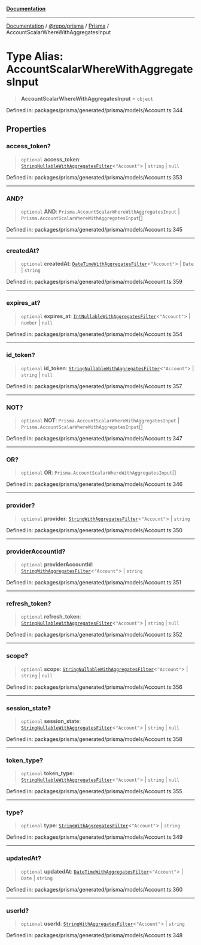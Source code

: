 [**Documentation**](../../../../../README.md)

***

[Documentation](../../../../../README.md) / [@repo/prisma](../../../README.md) / [Prisma](../README.md) / AccountScalarWhereWithAggregatesInput

# Type Alias: AccountScalarWhereWithAggregatesInput

> **AccountScalarWhereWithAggregatesInput** = `object`

Defined in: packages/prisma/generated/prisma/models/Account.ts:344

## Properties

### access\_token?

> `optional` **access\_token**: [`StringNullableWithAggregatesFilter`](StringNullableWithAggregatesFilter.md)\<`"Account"`\> \| `string` \| `null`

Defined in: packages/prisma/generated/prisma/models/Account.ts:353

***

### AND?

> `optional` **AND**: `Prisma.AccountScalarWhereWithAggregatesInput` \| `Prisma.AccountScalarWhereWithAggregatesInput`[]

Defined in: packages/prisma/generated/prisma/models/Account.ts:345

***

### createdAt?

> `optional` **createdAt**: [`DateTimeWithAggregatesFilter`](DateTimeWithAggregatesFilter.md)\<`"Account"`\> \| `Date` \| `string`

Defined in: packages/prisma/generated/prisma/models/Account.ts:359

***

### expires\_at?

> `optional` **expires\_at**: [`IntNullableWithAggregatesFilter`](IntNullableWithAggregatesFilter.md)\<`"Account"`\> \| `number` \| `null`

Defined in: packages/prisma/generated/prisma/models/Account.ts:354

***

### id\_token?

> `optional` **id\_token**: [`StringNullableWithAggregatesFilter`](StringNullableWithAggregatesFilter.md)\<`"Account"`\> \| `string` \| `null`

Defined in: packages/prisma/generated/prisma/models/Account.ts:357

***

### NOT?

> `optional` **NOT**: `Prisma.AccountScalarWhereWithAggregatesInput` \| `Prisma.AccountScalarWhereWithAggregatesInput`[]

Defined in: packages/prisma/generated/prisma/models/Account.ts:347

***

### OR?

> `optional` **OR**: `Prisma.AccountScalarWhereWithAggregatesInput`[]

Defined in: packages/prisma/generated/prisma/models/Account.ts:346

***

### provider?

> `optional` **provider**: [`StringWithAggregatesFilter`](StringWithAggregatesFilter.md)\<`"Account"`\> \| `string`

Defined in: packages/prisma/generated/prisma/models/Account.ts:350

***

### providerAccountId?

> `optional` **providerAccountId**: [`StringWithAggregatesFilter`](StringWithAggregatesFilter.md)\<`"Account"`\> \| `string`

Defined in: packages/prisma/generated/prisma/models/Account.ts:351

***

### refresh\_token?

> `optional` **refresh\_token**: [`StringNullableWithAggregatesFilter`](StringNullableWithAggregatesFilter.md)\<`"Account"`\> \| `string` \| `null`

Defined in: packages/prisma/generated/prisma/models/Account.ts:352

***

### scope?

> `optional` **scope**: [`StringNullableWithAggregatesFilter`](StringNullableWithAggregatesFilter.md)\<`"Account"`\> \| `string` \| `null`

Defined in: packages/prisma/generated/prisma/models/Account.ts:356

***

### session\_state?

> `optional` **session\_state**: [`StringNullableWithAggregatesFilter`](StringNullableWithAggregatesFilter.md)\<`"Account"`\> \| `string` \| `null`

Defined in: packages/prisma/generated/prisma/models/Account.ts:358

***

### token\_type?

> `optional` **token\_type**: [`StringNullableWithAggregatesFilter`](StringNullableWithAggregatesFilter.md)\<`"Account"`\> \| `string` \| `null`

Defined in: packages/prisma/generated/prisma/models/Account.ts:355

***

### type?

> `optional` **type**: [`StringWithAggregatesFilter`](StringWithAggregatesFilter.md)\<`"Account"`\> \| `string`

Defined in: packages/prisma/generated/prisma/models/Account.ts:349

***

### updatedAt?

> `optional` **updatedAt**: [`DateTimeWithAggregatesFilter`](DateTimeWithAggregatesFilter.md)\<`"Account"`\> \| `Date` \| `string`

Defined in: packages/prisma/generated/prisma/models/Account.ts:360

***

### userId?

> `optional` **userId**: [`StringWithAggregatesFilter`](StringWithAggregatesFilter.md)\<`"Account"`\> \| `string`

Defined in: packages/prisma/generated/prisma/models/Account.ts:348
